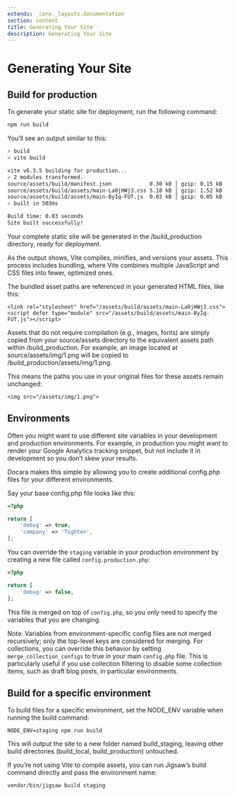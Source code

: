 ```yaml
---
extends: _core._layouts.documentation
section: content
title: Generating Your Site
description: Generating Your Site
---
```


# Generating Your Site

## Build for production
To generate your static site for deployment, run the following command:
```bash
npm run build
```

You’ll see an output similar to this:

```bash
> build
> vite build

vite v6.3.5 building for production...
✓ 2 modules transformed.
source/assets/build/manifest.json            0.30 kB │ gzip: 0.15 kB
source/assets/build/assets/main-La0jHWj3.css 5.18 kB │ gzip: 1.52 kB
source/assets/build/assets/main-ByIq-FUT.js  0.03 kB │ gzip: 0.05 kB
✓ built in 503ms

Build time: 0.03 seconds
Site built successfully!
```
Your complete static site will be generated in the /build_production directory, ready for deployment.

As the output shows, Vite compiles, minifies, and versions your assets. This process includes bundling, where Vite combines multiple JavaScript and CSS files into fewer, optimized ones.

The bundled asset paths are referenced in your generated HTML files, like this:
```
<link rel="stylesheet" href="/assets/build/assets/main-La0jHWj3.css">
<script defer type="module" src="/assets/build/assets/main-ByIq-FUT.js"></script>
```
Assets that do not require compilation (e.g., images, fonts) are simply copied from your source/assets directory to the equivalent assets path within /build_production. For example, an image located at source/assets/img/1.png will be copied to /build_production/assets/img/1.png.

This means the paths you use in your original files for these assets remain unchanged:
```
<img src="/assets/img/1.png">
```
## Environments
Often you might want to use different site variables in your development and production environments. For example, in production you might want to render your Google Analytics tracking snippet, but not include it in development so you don’t skew your results.

Docara makes this simple by allowing you to create additional config.php files for your different environments.

Say your base config.php file looks like this:
```php
<?php

return [
    'debug' => true,
    'company' => 'Tighten',
];
```

You can override the `staging` variable in your production environment by creating a new file called `config.production.php`:
```php
<?php

return [
    'debug' => false,
];
```
This file is merged on top of `config.php`, so you only need to specify the variables that you are changing.

Note: Variables from environment-specific config files are not merged recursively; only the top-level keys are considered for merging. For collections, you can override this behavior by setting `merge_collection_configs` to true in your main `config.php` file. This is particularly useful if you use collection filtering to disable some collection items, such as draft blog posts, in particular environments.

## Build for a specific environment

To build files for a specific environment, set the NODE_ENV variable when running the build command:

```
NODE_ENV=staging npm run build
```
This will output the site to a new folder named build_staging, leaving other build directories (build_local, build_production) untouched.

If you’re not using Vite to compile assets, you can run Jigsaw’s build command directly and pass the environment name:
```bash
vendor/bin/jigsaw build staging
```
